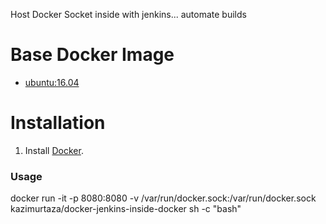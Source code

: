 Host Docker Socket inside with jenkins... automate builds

# Base Docker Image

* [ubuntu:16.04](https://registry.hub.docker.com/_/ubuntu/)

# Installation

1. Install [Docker](https://www.docker.com/).


### Usage
docker run -it -p 8080:8080 -v /var/run/docker.sock:/var/run/docker.sock kazimurtaza/docker-jenkins-inside-docker sh -c "bash"
